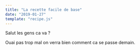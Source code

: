 ```yaml
---
title: "La recette facile de base"
date: "2019-01-27"
template: "recipe.js"
---
```


Salut les gens ca va ?

Ouai pas trop mal
on verra bien comment ca se passe demain.

